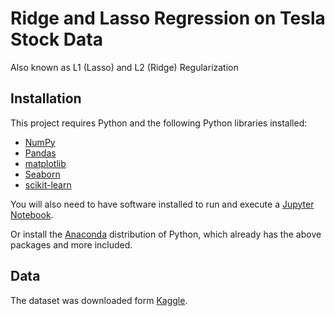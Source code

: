 # Ridge and Lasso Regression on Tesla Stock Data
Also known as L1 (Lasso) and L2 (Ridge) Regularization
## Installation 
This project requires Python and the following Python libraries installed:

- [NumPy](http://www.numpy.org/)
- [Pandas](http://pandas.pydata.org/)
- [matplotlib](http://matplotlib.org/)
- [Seaborn](https://seaborn.pydata.org/)
- [scikit-learn](http://scikit-learn.org/stable/)  

You will also need to have software installed to run and execute a [Jupyter Notebook](http://jupyter.org/install.html).  

Or install the [Anaconda](https://www.anaconda.com/download/) distribution of Python, which already has the above packages and more included. 

## Data
The dataset was downloaded form [Kaggle](https://www.kaggle.com/datasets/varpit94/tesla-stock-data-updated-till-28jun2021).

